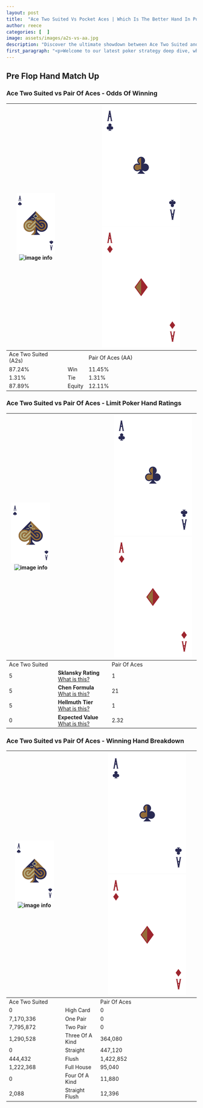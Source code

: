 ```yaml
---
layout: post
title:  "Ace Two Suited Vs Pocket Aces | Which Is The Better Hand In Poker? A Complete Guide"
author: reece
categories: [  ]
image: assets/images/a2s-vs-aa.jpg
description: "Discover the ultimate showdown between Ace Two Suited and Pair Of Aces in poker! Uncover the odds, strategies, and scenarios where one hand triumphs over the other. Get ready to up your poker game with this thrilling analysis."
first_paragraph: "<p>Welcome to our latest poker strategy deep dive, where we're pitting two distinct hands against each other in a high-stakes showdown: Ace Two Suited vs Pair Of Aces.</p><p>In the dynamic world of poker, every decision counts, and knowing which hand holds the upper hand is key to your success at the table.</p><p>In this article, we'll dissect these two hands, explore the scenarios where one dominates the other, and equip you with the knowledge to make strategic choices that can tip the odds in your favor.</p><p>Get ready to unravel the intriguing dynamics of these poker hands and elevate your game to new heights.</p>"
---
```




[comment]: # (sp0)

## Pre Flop Hand Match Up

<div class="table hand-ratings" markdown="1"> 



### Ace Two Suited vs Pair Of Aces - Odds Of Winning


    
| ![image info](assets/images/hand1/A.png) ![image info](assets/images/hand1/2s.png) |  | ![image info](assets/images/hand2/A.png) ![image info](assets/images/hand2/Ao.png) |
| -------- | -------- | -------- |
| Ace Two Suited (A2s) |  | Pair Of Aces (AA) |
| 87.24% | Win | 11.45% |
| 1.31% | Tie | 1.31% |
| 87.89% | Equity | 12.11% |




[comment]: # (sp1)



### Ace Two Suited vs Pair Of Aces - Limit Poker Hand Ratings


    
| ![image info](assets/images/hand1/A.png) ![image info](assets/images/hand1/2s.png) |  | ![image info](assets/images/hand2/A.png) ![image info](assets/images/hand2/Ao.png) |
| -------- | -------- | -------- |
| Ace Two Suited |  | Pair Of Aces |
| 5 | **Sklansky Rating** [What is this?](/sklansky-rating-explained) | 1 |
| 5 | **Chen Formula** [What is this?](/chen-formula-explained) | 21 |
| 5 | **Hellmuth Tier** [What is this?](/Hellmuth-tier-explained) | 1 |
| 0 | **Expected Value** [What is this?](/expected-value-explained) | 2.32 |




[comment]: # (sp2)



### Ace Two Suited vs Pair Of Aces - Winning Hand Breakdown


    
| ![image info](assets/images/hand1/A.png) ![image info](assets/images/hand1/2s.png) |  | ![image info](assets/images/hand2/A.png) ![image info](assets/images/hand2/Ao.png) |
| -------- | -------- | -------- |
| Ace Two Suited |  | Pair Of Aces |
| 0 | High Card | 0 |
| 7,170,336 | One Pair | 0 |
| 7,795,872 | Two Pair | 0 |
| 1,290,528 | Three Of A Kind | 364,080 |
| 0 | Straight | 447,120 |
| 444,432 | Flush | 1,422,852 |
| 1,222,368 | Full House | 95,040 |
| 0 | Four Of A Kind | 11,880 |
| 2,088 | Straight Flush | 12,396 |




[comment]: # (sp3)



</div>

[comment]: # (sp4)



[comment]: # (sp5)

